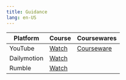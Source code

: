 ```yaml
---
title: Guidance
lang: en-US
---
```



| Platform   | Course                                                                                      | Coursewares                                                       |
|-------------|----------------------------------------------------------------------------------------------|-------------------------------------------------------------------|
| YouTube     | [Watch](https://www.youtube.com/watch?v=7h8rZaRLC-o&list=PLm0MFkgiW1JgKq1kku2WxmrElFbDl7p_s) | [Courseware](../../public/math/Core%20Courses/pdf/Courseware.pdf) |
| Dailymotion | [Watch](https://www.dailymotion.com/video/x9gcn32?playlist=x9h6d2)                           |                                                                   |
| Rumble      | [Watch](https://rumble.com/v6s94ib-2-guidance-lower.html)                                    |                                                                   |
